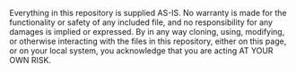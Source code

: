 Everything in this repository is supplied AS-IS. No warranty is made for the functionality or safety of any included file, and no responsibility for any damages is implied or expressed. By in any way cloning, using, modifying, or otherwise interacting with the files in this repository, either on this page, or on your local system, you acknowledge that you are acting AT YOUR OWN RISK.